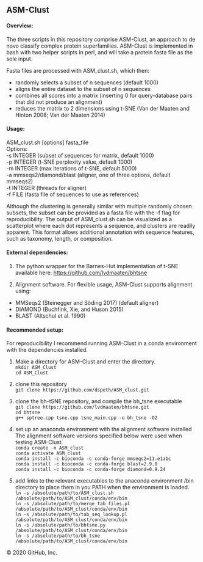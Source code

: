 ## ASM-Clust

#### Overview:
The three scripts in this repository comprise ASM-Clust, an approach to de novo classify complex protein superfamilies.
ASM-Clust is implemented in bash with two helper scripts in perl, and will take a protein fasta file as the sole input. 

Fasta files are processed with ASM_clust.sh, which then:

- randomly selects a subset of n sequences (default 1000)
- aligns the entire dataset to the subset of n sequences
- combines all scores into a matrix (inserting 0 for query-database pairs that did not produce an alignment)
- reduces the matrix to 2 dimensions using t-SNE (Van der Maaten and Hinton 2008; Van der Maaten 2014)


#### Usage:
ASM_clust.sh [options] fasta_file   
Options:   
-s INTEGER (subset of sequences for matrix, default 1000)   
-p INTEGER (t-SNE perplexity value, default 1000)   
-m INTEGER (max iterations of t-SNE, default 5000)   
-a mmseqs2/diamond/blast (aligner, one of three options, default mmseqs2)   
-t INTEGER (threads for aligner)   
-f FILE (fasta file of sequences to use as references)   


Although the clustering is generally similar with multiple randomly chosen subsets, the subset can be provided as a fasta file with the -f flag for reproducibility.
The output of ASM_clust.sh can be visualized as a scatterplot where each dot represents a sequence, and clusters are readily apparent. This format allows additional annotation with sequence features, such as taxonomy, length, or composition.


#### External dependencies:
1) The python wrapper for the Barnes-Hut implementation of t-SNE available here: https://github.com/lvdmaaten/bhtsne 

2) Alignment software. For flexible usage, ASM-Clust supports alignment using:
- MMSeqs2 (Steinegger and Söding 2017) (default aligner)
- DIAMOND (Buchfink, Xie, and Huson 2015)
- BLAST (Altschul et al. 1990)


#### Recommended setup:
For reproducibility I recommend running ASM-Clust in a conda environment with the dependencies installed.

1) Make a directory for ASM-Clust and enter the directory.   
```mkdir ASM_Clust```   
```cd ASM_Clust```   

2) clone this repository    
```git clone https://github.com/dspeth/ASM_clust.git```   

3) clone the bh-tSNE repository, and compile the bh_tsne executable   
```git clone https://github.com/lvdmaaten/bhtsne.git```   
```cd bhtsne```   
```g++ sptree.cpp tsne.cpp tsne_main.cpp -o bh_tsne -O2```   

4) set up an anaconda environment with the alignment software installed   
The alignment software versions specified below were used when testing ASM-Clust.   
```conda create -n ASM_clust```   
```conda activate ASM_clust```   
```conda install -c bioconda -c conda-forge mmseqs2=11.e1a1c```   
```conda install -c bioconda -c conda-forge blast=2.9.0```   
```conda install -c bioconda -c conda-forge diamond=0.9.24```   

5) add links to the relevant executables to the anaconda environment /bin directory to place them in you PATH when the environment is loaded.   
```ln -s /absolute/path/to/ASM_clust.sh /absolute/path/to/ASM_clust/conda/env/bin```   
```ln -s /absolute/path/to/merge_tab_files.pl /absolute/path/to/ASM_clust/conda/env/bin```   
```ln -s /absolute/path/to/tab_seq_lookup.pl /absolute/path/to/ASM_clust/conda/env/bin```   
```ln -s /absolute/path/to/bhtsne.py /absolute/path/to/ASM_clust/conda/env/bin```   
```ln -s /absolute/path/to/bh_tsne /absolute/path/to/ASM_clust/conda/env/bin```   

© 2020 GitHub, Inc.
